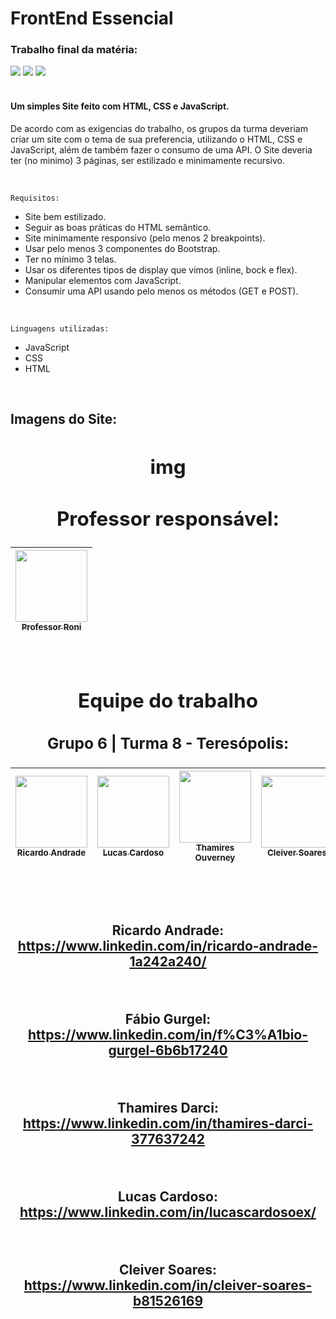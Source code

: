 # FrontEnd Essencial
### Trabalho final da matéria:
<img src="https://img.shields.io/badge/Versão-1.0.0-darkblue"/> <img src="https://img.shields.io/badge/Data%20de%20lançamento:-29_de_Setembro-green">
<img src="https://img.shields.io/badge/Última_Modificação:-29_de_Setembro-red"/>
<br><br>

<h4> Um simples Site feito com HTML, CSS e JavaScript.</h4>

<p>De acordo com as exigencias do trabalho, os grupos da turma deveriam criar um site com o tema de sua preferencia, utilizando o HTML, CSS e JavaScript, além de também fazer o consumo de uma API. O Site deveria ter (no minimo) 3 páginas, ser estilizado e minimamente recursivo.</p>

<br>

`Requisitos:`

- Site bem estilizado.
- Seguir as boas práticas do HTML semântico.
- Site minimamente responsivo (pelo menos 2 breakpoints).
- Usar pelo menos 3 componentes do Bootstrap.
- Ter no mínimo 3 telas.
- Usar os diferentes tipos de display que vimos (inline, bock e flex).
- Manipular elementos com JavaScript.
- Consumir uma API usando pelo menos os métodos (GET e POST).

<br>

`Linguagens utilizadas:`<br>
- JavaScript
- CSS
- HTML

<br>

<h2>Imagens do Site:<h2>

<div align="center">

## img


## Professor responsável:
| [<img src="https://avatars.githubusercontent.com/u/102525341?v=4" width=115><br><sub>Professor Roni</sub>](https://github.com/roni-inf) |
 | :---: |
 
<br>

## Equipe do trabalho
### Grupo 6 | Turma 8 - Teresópolis:

| [<img src="https://avatars.githubusercontent.com/u/103470533?v=4" width=115><br><sub>Ricardo Andrade</sub>](https://github.com/ric-cfan) |  [<img src="https://avatars.githubusercontent.com/u/110869594?v=4" width=115><br><sub>Lucas Cardoso</sub>](https://github.com/LucasCardosoEx) |  [<img src="https://avatars.githubusercontent.com/u/110869558?v=4" width=115><br><sub>Thamires Ouverney</sub>](https://github.com/ThamiresOD) |  [<img src="https://avatars.githubusercontent.com/u/110869785?v=4" width=115><br><sub>Cleiver Soares</sub>](https://github.com/CleiverSoares) |  [<img src="https://avatars.githubusercontent.com/u/110734237?v=4" width=115><br><sub>Fábio Gurgel</sub>](https://github.com/Fabio-Gurgel) | 
| :---: | :---: | :---: | :---: | :---: |

<br><br>

Ricardo Andrade:
https://www.linkedin.com/in/ricardo-andrade-1a242a240/

<br>

Fábio Gurgel:
https://www.linkedin.com/in/f%C3%A1bio-gurgel-6b6b17240

<br>

Thamires Darci:
https://www.linkedin.com/in/thamires-darci-377637242

<br>

Lucas Cardoso:
https://www.linkedin.com/in/lucascardosoex/

<br>

Cleiver Soares:
https://www.linkedin.com/in/cleiver-soares-b81526169

<br>
